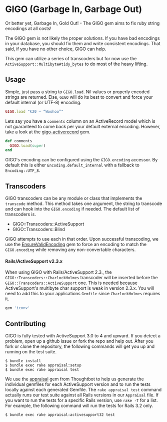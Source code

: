 
# GIGO (Garbage In, Garbage Out)

Or better yet, Garbage In, Gold Out! - The GIGO gem aims to fix ruby string encodings at all costs!

The GIGO gem is not likely the proper solutions. If you have bad encodings in your database, you should fix them and write consistent encodings. That said, if you have no other choice, GIGO can help.

This gem can utilize a series of transcoders but for now use the `ActiveSupport::Multibyte#tidy_bytes` to do most of the heavy lifting.


## Usage

Simple, just pass a string to `GIGO.load`. Nil values or properly encoded strings are returned. Else, `GIGO` will do its best to convert and force your default internal (or UTF-8) encoding.

```ruby
GIGO.load "€20 – “Woohoo”"
```

Lets say you have a `comments` column on an ActiveRecord model which is not guaranteed to come back per your default external encoding. However, take a look at the [gigo-activerecord](https://github.com/customink/gigo-activerecord) gem.

```ruby
def comments
  GIGO.load(super)
end
```

GIGO's encoding can be configured using the `GIGO.encoding` accessor. By default this is either `Encoding.default_internal` with a fallback to `Encoding::UTF_8`.


## Transcoders

GIGO transcoders can be any module or class that implements the `transcode` method. This method takes one argument, the string to transcode and can hook into the `GIGO.encoding` if needed. The default list of transcoders is.

* GIGO::Transcoders::ActiveSupport
* GIGO::Transcoders::Blind

GIGO attempts to use each in that order. Upon successful transcoding, we use the [EnsureValidEncoding](http://github.com/jrochkind/ensure_valid_encoding) gem to force an encoding to match the `GIGO.encoding` while removing any non-convertable characters.

#### Rails/ActiveSupport v2.3.x

When using GIGO with Rails/ActiveSupport 2.3., the `GIGO::Transcoders::CharlockHolmes` transcoder will be inserted before the `GIGO::Transcoders::ActiveSupport` one. This is needed because ActiveSupport's multibyte char support is weak in version 2.3.x. You will need to add this to your applications `Gemfile` since `CharlockHolmes` requires it.

```ruby
gem 'iconv'
```


## Contributing

GIGO is fully tested with ActiveSupport 3.0 to 4 and upward. If you detect a problem, open up a github issue or fork the repo and help out. After you fork or clone the repository, the following commands will get you up and running on the test suite.

```shell
$ bundle install
$ bundle exec rake appraisal:setup
$ bundle exec rake appraisal test
```

We use the [appraisal](https://github.com/thoughtbot/appraisal) gem from Thoughtbot to help us generate the individual gemfiles for each ActiveSupport version and to run the tests locally against each generated Gemfile. The `rake appraisal test` command actually runs our test suite against all Rails versions in our `Appraisal` file. If you want to run the tests for a specific Rails version, use `rake -T` for a list. For example, the following command will run the tests for Rails 3.2 only.

```shell
$ bundle exec rake appraisal:activesupport32 test
```


